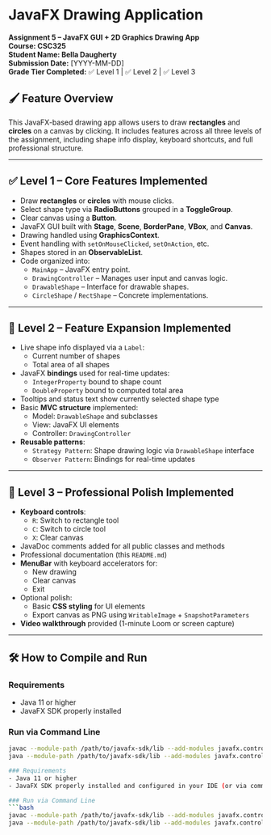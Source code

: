 # JavaFX Drawing Application

**Assignment 5 – JavaFX GUI + 2D Graphics Drawing App**  
**Course: CSC325**  
**Student Name: Bella Daugherty**  
**Submission Date:** [YYYY-MM-DD]  
**Grade Tier Completed:** ✅ Level 1 | ✅ Level 2 | ✅ Level 3  

## 🖌️ Feature Overview

This JavaFX-based drawing app allows users to draw **rectangles** and **circles** on a canvas by clicking. It includes features across all three levels of the assignment, including shape info display, keyboard shortcuts, and full professional structure.

---

## ✅ Level 1 – Core Features Implemented
- Draw **rectangles** or **circles** with mouse clicks.
- Select shape type via **RadioButtons** grouped in a **ToggleGroup**.
- Clear canvas using a **Button**.
- JavaFX GUI built with **Stage**, **Scene**, **BorderPane**, **VBox**, and **Canvas**.
- Drawing handled using **GraphicsContext**.
- Event handling with `setOnMouseClicked`, `setOnAction`, etc.
- Shapes stored in an **ObservableList**.
- Code organized into:
  - `MainApp` – JavaFX entry point.
  - `DrawingController` – Manages user input and canvas logic.
  - `DrawableShape` – Interface for drawable shapes.
  - `CircleShape` / `RectShape` – Concrete implementations.

---

## 🌟 Level 2 – Feature Expansion Implemented
- Live shape info displayed via a `Label`:
  - Current number of shapes
  - Total area of all shapes
- JavaFX **bindings** used for real-time updates:
  - `IntegerProperty` bound to shape count
  - `DoubleProperty` bound to computed total area
- Tooltips and status text show currently selected shape type
- Basic **MVC structure** implemented:
  - Model: `DrawableShape` and subclasses
  - View: JavaFX UI elements
  - Controller: `DrawingController`
- **Reusable patterns**:
  - `Strategy Pattern`: Shape drawing logic via `DrawableShape` interface
  - `Observer Pattern`: Bindings for real-time updates

---

## 🚀 Level 3 – Professional Polish Implemented
- **Keyboard controls**:
  - `R`: Switch to rectangle tool
  - `C`: Switch to circle tool
  - `X`: Clear canvas
- JavaDoc comments added for all public classes and methods
- Professional documentation (this `README.md`)
- **MenuBar** with keyboard accelerators for:
  - New drawing
  - Clear canvas
  - Exit
- Optional polish:
  - Basic **CSS styling** for UI elements
  - Export canvas as PNG using `WritableImage` + `SnapshotParameters`
- **Video walkthrough** provided (1-minute Loom or screen capture)

---

## 🛠️ How to Compile and Run

### Requirements
- Java 11 or higher
- JavaFX SDK properly installed

### Run via Command Line
```bash
javac --module-path /path/to/javafx-sdk/lib --add-modules javafx.controls,javafx.fxml *.java
java --module-path /path/to/javafx-sdk/lib --add-modules javafx.controls,javafx.fxml MainApp

### Requirements
- Java 11 or higher
- JavaFX SDK properly installed and configured in your IDE (or via command line)

### Run via Command Line
```bash
javac --module-path /path/to/javafx-sdk/lib --add-modules javafx.controls,javafx.fxml *.java
java --module-path /path/to/javafx-sdk/lib --add-modules javafx.controls,javafx.fxml MainApp

